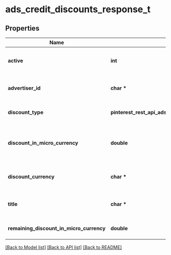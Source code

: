# ads_credit_discounts_response_t

## Properties
Name | Type | Description | Notes
------------ | ------------- | ------------- | -------------
**active** | **int** | True if the offer code is currently active. | [optional] 
**advertiser_id** | **char \*** | Advertiser ID the offer was applied to. | [optional] 
**discount_type** | **pinterest_rest_api_ads_credit_discounts_response_DISCOUNTTYPE_e** | The type of discount of this credit | [optional] 
**discount_in_micro_currency** | **double** | The discount applied in the offer’s currency value. | [optional] 
**discount_currency** | **char \*** | Currency value for the discount. | [optional] 
**title** | **char \*** | Human readable title of the offer code. | [optional] 
**remaining_discount_in_micro_currency** | **double** | The credits left to spend. | [optional] 

[[Back to Model list]](../README.md#documentation-for-models) [[Back to API list]](../README.md#documentation-for-api-endpoints) [[Back to README]](../README.md)


